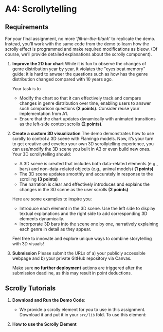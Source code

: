 # A4: Scrollytelling

## Requirements
For your final assignment, no more *'fill-in-the-blank'* to replicate the demo. Instead, you’ll work with the same code from the demo to learn how the scrolly effect is programmed and make required modifications as bleow. (Of course, we’ll provide detailed explanations about the scrolly component).

1. **Improve the 2D bar chart** 
   While it is fun to observe the changes of genre distribution year by year, it violates the "eyes beat memory" guide: it is hard to anwser the questions such as how has the genre distribution changed compared with 10 years ago. 

   Your task is to 
   - Modify the chart so that it can effectively track and compare changes in genre distribution over time, enabling users to answer such comparison questions **(2 points)**. Consider reuse your implementation from A1.
   - Ensure that the chart updates dynamically with animated transitions as the left-side context scrolls **(2 points)**.

2. **Create a custom 3D visualization**
   The demo demonstrates how to use scrolly to control a 3D scene with Flamingo models.
   Now, it’s your turn to get creative and eevelop your own 3D scrollytelling experience, you can use/modify the 3D scene you built in A3 or even build new ones.
   Your 3D scrollytelling should:
   - A 3D scene is created that includes both data-related elements (e.g., bars) and non-data-related objects (e.g., animal models) **(1 points)**
   - The 3D scene updates smoothly and accurately in response to the scrolling **(3 points)**
   - The narration is clear and effectively introduces and explains the changes in the 3D scene as the user scrolls **(2 points)**

   Here are some examples to inspire you:

   - Introduce each element in the 3D scene. Use the left side to display textual explanations and the right side to add corresponding 3D elements dynamically.
   - Incorporate 3D bars into the scene one by one, narratively explaining each genre in detail as they appear.
  
    Feel free to innovate and explore unique ways to combine storytelling with 3D visuals!

3. **Submission**
   Please submit the URLs of a) your publicly accessible webpage and b) your private GitHub repository via Canvas. 
   
   Make sure **no further deployment** actions are triggered after the submission deadline, as this may result in point deductions.


## Scrolly Tutorials
1. **Download and Run the Demo Code:**
   - We provide a scrolly element for you to use in this assignment. Download it and put it in your `src/lib` fold. To use this element: 

2. **How to use the Scrolly Element**


